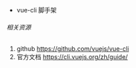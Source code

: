 * vue-cli 脚手架

###### 相关资源
1. github https://github.com/vuejs/vue-cli
2. 官方文档 https://cli.vuejs.org/zh/guide/

